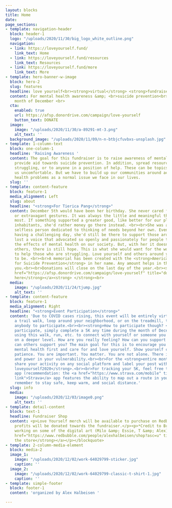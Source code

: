 ```yaml
---
layout: blocks
title: Home
date: 
page_sections:
- template: navigation-header
  block: header-1
  logo: "/uploads/2020/11/30/big_logo_white_outline.png"
  navigation:
  - link: https://loveyourself.fund/
    link_text: Home
  - link: https://loveyourself.fund/resources
    link_text: Resources
  - link: https://loveyourself.fund/more
    link_text: More
- template: hero-banner-w-image
  block: hero-2
  slug: features
  headline: love yourself<br><strong>virtual</strong> <strong>fundraiser walk</strong>
  content: For mental health awareness &amp; <br>suicide prevention<br><br>For the
    month of December <br>
  cta:
    enabled: true
    url: https://afsp.donordrive.com/campaign/love-yourself
    button_text: DONATE
  image:
    image: "/uploads/2020/11/30/a-89291-mt-3.png"
    alt_text: ''
  background_image: "/uploads/2020/11/09/n-n-btbjcfuvbxs-unsplash.jpg"
- template: 1-column-text
  block: one-column-1
  headline: 'Raising Awareness '
  content: The goal for this fundraiser is to raise awareness of mental health and
    provide aid towards suicide prevention. In addition, spread resources to those
    struggling, or to anyone in a position of help. These can be topics that make
    us uncomfortable. But we have to build up our communities around accepting mental
    health problems as a normal issue we face in our lives.
  slug: ''
- template: content-feature
  block: feature-1
  media_alignment: Left
  slug: about
  headline: "<strong>For Tierica Pang</strong>"
  content: December 5th would have been her birthday. She never cared for material
    or extravagant gestures. It was always the little and meaningful things she appreciated
    most. If something supported a greater good, like better for our planet or its
    inhabitants, she'd rather money go there instead. <br><br>She was an incredibly
    selfless person dedicated to thinking of needs beyond her own. Even if she were
    having a challenging day, she'd still be there to support those around her. <br><br>We
    lost a voice that advocated so openly and passionately for people to recognize
    the effects of mental health on our society. But, with her it doesn't end. For
    others, there is still hope. This is what she would want for the world; fight
    to help those who are struggling. Love yourself and others around you. Continue
    to be. <br><br>A memorial has been created with the <strong>American Foundation
    for Suicide Prevention</strong> in her name. Any amount helps in this cause. Thank
    you.<br><br>Donations will close on the last day of the year.<br><strong><br></strong><a
    href="https://afsp.donordrive.com/campaign/love-yourself" title="donate link"><strong>Donate
    here</strong></a><strong> </strong><br>
  media:
    image: "/uploads/2020/11/24/tjump.jpg"
    alt_text: ''
- template: content-feature
  block: feature-1
  media_alignment: Right
  headline: "<strong>Event Participation</strong>"
  content: 'Due to COVID cases rising, this event will be entirely virtual. By either
    a trail walk, loop around your neighborhood, or on the treadmill, this will allow
    anybody to participate.<br><br><strong>How to participate though? </strong><br><br>To
    participate, simply complete a 5K any time during the month of December. Consider
    using this walk, run, etc. to connect with yourself or someone you love (safely)
    on a deeper level. How are you really feeling? How can you support yourself? How
    can others support you? The main goal for this is to encourage you to put your
    mental health first and care for and love yourself. Show yourself compassion,
    patience. You are important. You matter. You are not alone. There is strength
    and power in your vulnerability.<br><br>For the <strong>entire month of December</strong>,
    share your activity on any social platform and label your post with the hashtag<strong>
    loveyourself2020</strong>.<br><br>For tracking your 5K, feel free to use any fitness
    app (recommendation: the <a href="https://www.strava.com/mobile" title="Strava
    link">Strava</a> app features the ability to map out a route in your area).<br><br>Please
    remember to stay safe, keep warm, and social distance.'
  slug: info
  media:
    image: "/uploads/2020/12/03/image0.png"
    alt_text: ''
- template: detail-content
  block: text-1
  headline: Fundraiser Shop
  content: <p>Love Yourself merch will be available to purchase on RedBubble. All
    profits will be donated towards the fundraiser.</p><p>*Credit to Brianna Nil for
    working on some of the digital art (Milo &amp; Essie, T &amp; Alex).</p><p></p><blockquote><p><a
    href="https://www.redbubble.com/people/alexhalbeisen/shop?asc=u" title="store"><strong>Shop
    the store</strong></a></p></blockquote>
- template: 2-column-media-element
  block: media-2
  image_1:
    image: "/uploads/2020/12/02/work-64029799-sticker.jpg"
    caption: ''
  image_2:
    image: "/uploads/2020/12/02/work-64029799-classic-t-shirt-1.jpg"
    caption: ''
- template: simple-footer
  block: footer-1
  content: 'organized by Alex Halbeisen '

---
```


